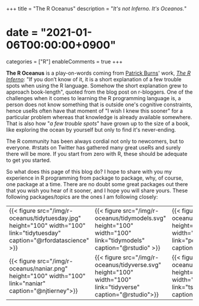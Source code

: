+++
title = "The R Oceanus"
description = "_It's not Inferno. It's Oceanos._"
# date = "2021-01-06T00:00:00+0900"
categories = ["R"]
enableComments = true
+++

**The R Oceanus** is a play-on-words coming from [Patrick Burns](https://twitter.com/burnsstat)' work, [_The R Inferno_](https://www.r-bloggers.com/2011/05/the-r-inferno-revised/): "If you don’t know of it, it is a short explanation of a few trouble spots when using the R language. Somehow the short explanation grew to approach book-length", quoted from the blog post on r-bloggers. One of the challenges when it comes to learning the R programming language is, a person does not know something that is outside one's cognitive constraints, hence useRs often have that moment of "I wish I knew this sooner" for a particular problem whereas that knowledge is already available somewhere. That is also how "_a few trouble spots_" have grown up to the size of a book, like exploring the ocean by yourself but only to find it's never-ending.

The R community has been always cordial not only to newcomers, but to everyone. #rstats on Twitter has gathered many great useRs and surely there will be more. If you start from zero with R, these should be adequate to get you started.

So what does this page of this blog do? I hope to share with you my experience in R programming from package to package, why, of course, one package at a time. There are no doubt some great packages out there that you wish you hear of it sooner, and I hope you will share yours. These following packages/topics are the ones I am following closely:

<table>
  <tr>
    <td>{{< figure src="/img/r-oceanus/tidytuesday.jpg" height="100" width="100" link="tidytuesday" caption="@rfordatascience" >}}</td>
    <td>{{< figure src="/img/r-oceanus/tidymodels.svg" height="100" width="100" link="tidymodels" caption="@rstudio" >}}</td>
    <td>{{< figure src="/img/r-oceanus/polite.png" height="100" width="100" link="polite" caption="@dmi3kno">}}</td>
  </tr>
  <tr>
    <td>{{< figure src="/img/r-oceanus/naniar.png" height="100" width="100" link="naniar" caption="@njtierney">}}</td>
    <td>{{< figure src="/img/r-oceanus/tidyverse.svg" height="100" width="100" link="tidyverse" caption="@rstudio">}}</td>
    <td>{{< figure src="/img/r-oceanus/tsibble.png" height="100" width="100" link="tsibble" caption="@tidyverts">}}</td>
  </tr>
</table>
